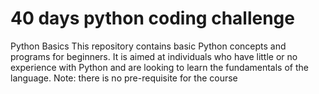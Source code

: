# 40 days python coding challenge
Python Basics
This repository contains basic Python concepts and programs for beginners. It is aimed at individuals who have little or no experience with Python and are looking to learn the fundamentals of the language.
Note:
there is no pre-requisite for the course
